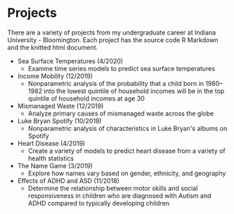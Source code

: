 # Projects

There are a variety of projects from my undergraduate career at Indiana University - Bloomington. Each project has the source code R Markdown and the knitted html document.

* Sea Surface Temperatures (4/2020)
  * Examine time series models to predict sea surface temperatures
* Income Mobility (12/2019)
  * Nonparametric analysis of the probability that a child born in 1980–1982 into the lowest quintile of household incomes will be in the top quintile of household incomes at age 30
* Mismanaged Waste (12/2019)
  * Analyze primary causes of mismanaged waste across the globe
* Luke Bryan Spotify (10/2019)
  * Nonparametric analysis of characteristics in Luke Bryan's albums on Spotify
* Heart Disease (4/2019)
  * Create a variety of models to predict heart disease from a variety of health statistics
* The Name Game (3/2019) 
  * Explore how names vary based on gender, ethnicity, and geography
* Effects of ADHD and ASD (11/2018)
  * Determine the relationship between motor skills and social responsiveness in children who are diagnosed with Autism and ADHD compared to typically developing children
